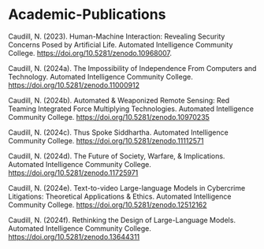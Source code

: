 # Academic-Publications

Caudill, N. (2023). Human-Machine Interaction: Revealing Security Concerns Posed by Artificial Life. Automated Intelligence Community College. https://doi.org/10.5281/zenodo.10968007.

Caudill, N. (2024a). The Impossibility of Independence From Computers and Technology. Automated Intelligence Community College. https://doi.org/10.5281/zenodo.11000912

Caudill, N. (2024b). Automated & Weaponized Remote Sensing: Red Teaming Integrated Force Multiplying Technologies. Automated Intelligence Community College. https://doi.org/10.5281/zenodo.10970235

Caudill, N. (2024c). Thus Spoke Siddhartha. Automated Intelligence Community College. https://doi.org/10.5281/zenodo.11112571

Caudill, N. (2024d). The Future of Society, Warfare, & Implications. Automated Intelligence Community College. https://doi.org/10.5281/zenodo.11725971

Caudill, N. (2024e). Text-to-video Large-language Models in Cybercrime Litigations: Theoretical Applications & Ethics. Automated Intelligence Community College. https://doi.org/10.5281/zenodo.12512162

Caudill, N. (2024f). Rethinking the Design of Large-Language Models. Automated Intelligence Community College. https://doi.org/10.5281/zenodo.13644311

